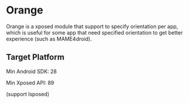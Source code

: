 # Orange
Orange is a xposed module that support to specify orientation per app, which is useful for some app that need specified orientation to get better experience (such as MAME4droid).

## Target Platform
Min Android SDK: 28

Min Xposed API: 89

(support lsposed)
